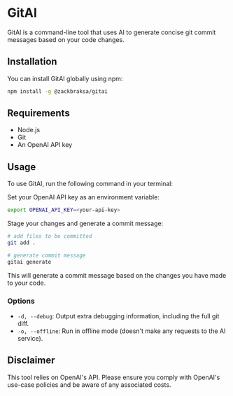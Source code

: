 # GitAI

GitAI is a command-line tool that uses AI to generate concise git commit messages based on your code changes.

## Installation

You can install GitAI globally using npm:

```bash
npm install -g @zackbraksa/gitai
```

## Requirements

- Node.js
- Git
- An OpenAI API key

## Usage

To use GitAI, run the following command in your terminal:

Set your OpenAI API key as an environment variable:

```bash
export OPENAI_API_KEY=<your-api-key>
```

Stage your changes and generate a commit message:

```bash
# add files to be committed
git add .

# generate commit message
gitai generate
```

This will generate a commit message based on the changes you have made to your code.

### Options

- `-d, --debug`: Output extra debugging information, including the full git diff.
- `-o, --offline`: Run in offline mode (doesn't make any requests to the AI service).

## Disclaimer

This tool relies on OpenAI's API. Please ensure you comply with OpenAI's use-case policies and be aware of any associated costs.

